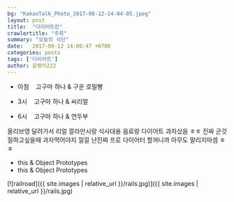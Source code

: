 ```yaml
---
bg: "KakaoTalk_Photo_2017-08-12-14-04-05.jpeg"
layout: post
title:  "다이어트란"
crawlertitle: "주륵"
summary: "오늘의 식단"
date:   2017-08-12 14:06:47 +0700
categories: posts
tags: ['다이어트']
author: 윤짱이222
---
```

- 아점
    고구마 하나 & 구운 호밀빵

- 3시
    고구마 하나 & 씨리얼
    
- 6시
    고구마 하나 & 연두부
    
 
올리브영 달려가서 리얼 깔라만시랑 식사대용 음료랑 다이어트 과자샀음 ㅎㅎ 
진짜 군것질하고싶을때 과자먹어야지 낄낄
난진짜 프로 다이어터 할꺼니까 아무도 말리지마셈 ㅎㅎ


- this & Object Prototypes
- this & Object Prototypes

[![railroad]({{ site.images | relative_url }}/rails.jpg)]({{ site.images | relative_url }}/rails.jpg)



